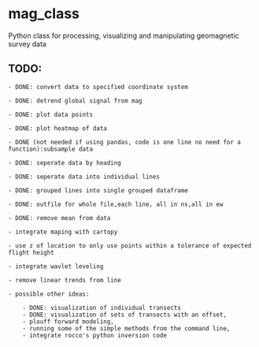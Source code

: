 # mag_class
Python class for processing, visualizing and manipulating geomagnetic survey data

## TODO:

    - DONE: convert data to specified coordinate system
    
    - DONE: detrend global signal from mag
    
    - DONE: plot data points    
    
    - DONE: plot heatmap of data
    
    - DONE (not needed if using pandas, code is one line no need for a function):subsample data
    
    - DONE: seperate data by heading 
    
    - DONE: seperate data into individual lines

    - DONE: grouped lines into single grouped dataframe

    - DONE: outfile for whole file,each line, all in ns,all in ew

    - DONE: remove mean from data

    - integrate maping with cartopy
    
    - use z of location to only use points within a tolerance of expected flight height 
    
    - integrate wavlet leveling

    - remove linear trends from line
    
    - possible other ideas: 
    
        - DONE: visualization of individual transects
        - DONE: visualization of sets of transects with an offset,
        - plouff forward modeling, 
        - running some of the simple methods from the command line, 
        - integrate rocco's python inversion code